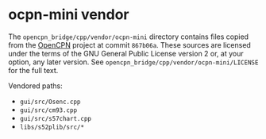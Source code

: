 # ocpn-mini vendor

The `opencpn_bridge/cpp/vendor/ocpn-mini` directory contains files copied from the
[OpenCPN](https://github.com/OpenCPN/OpenCPN) project at commit `867b06a`.
These sources are licensed under the terms of the GNU General Public License
version 2 or, at your option, any later version.
See `opencpn_bridge/cpp/vendor/ocpn-mini/LICENSE` for the full text.

Vendored paths:

- `gui/src/Osenc.cpp`
- `gui/src/cm93.cpp`
- `gui/src/s57chart.cpp`
- `libs/s52plib/src/*`

